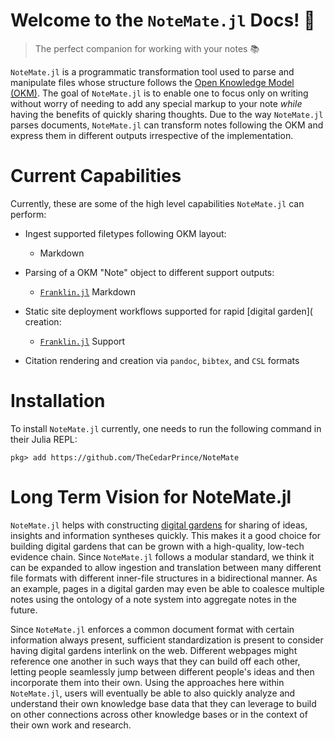 # Welcome to the `NoteMate.jl` Docs! 👋

> The perfect companion for working with your notes 📚

`NoteMate.jl` is a programmatic transformation tool used to parse and manipulate files whose structure follows the [Open Knowledge Model (OKM)](https://jacobzelko.com/04172022033744-open-knowledge-standard/index.html).
The goal of `NoteMate.jl` is to enable one to focus only on writing without worry of needing to add any special markup to your note *while* having the benefits of quickly sharing thoughts.
Due to the way `NoteMate.jl` parses documents, `NoteMate.jl` can transform notes following the OKM and express them in different outputs irrespective of the implementation.

# Current Capabilities

Currently, these are some of the high level capabilities `NoteMate.jl` can perform:

- Ingest supported filetypes following OKM layout:

  - Markdown

- Parsing of a OKM "Note" object to different support outputs:

  - [`Franklin.jl`](https://franklinjl.org) Markdown

- Static site deployment workflows supported for rapid [digital garden]( creation:

  - [`Franklin.jl`](https://franklinjl.org) Support 

- Citation rendering and creation via `pandoc`, `bibtex`, and `CSL` formats 

# Installation

To install `NoteMate.jl` currently, one needs to run the following command in their Julia REPL:

```
pkg> add https://github.com/TheCedarPrince/NoteMate
```

<!--TODO: Add final instructions before first release! -->

# Long Term Vision for NoteMate.jl

`NoteMate.jl` helps with constructing [digital gardens](https://www.lekoarts.de/garden/what-is-a-digital-garden) for sharing of ideas, insights and information syntheses quickly.
This makes it a good choice for building digital gardens that can be grown with a high-quality, low-tech evidence chain. 
Since `NoteMate.jl` follows a modular standard, we think it can be expanded to allow ingestion and translation between many different file formats with different inner-file structures in a bidirectional manner.
As an example, pages in a digital garden may even be able to coalesce multiple notes using the ontology of a note system into aggregate notes in the future. 

Since `NoteMate.jl` enforces a common document format with certain information always present, sufficient standardization is present to consider having digital gardens interlink on the web.
Different webpages might reference one another in such ways that they can build off each other, letting people seamlessly jump between different people's ideas and then incorporate them into their own. 
Using the approaches here within `NoteMate.jl`, users will eventually be able to also quickly analyze and understand their own knowledge base data that they can leverage to build on other connections across other knowledge bases or in the context of their own work and research.
